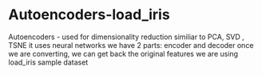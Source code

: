 # Autoencoders-load_iris
Autoencoders - used for dimensionality reduction
similiar to PCA, SVD , TSNE
it uses neural networks
we have 2 parts: encoder and decoder
once we are converting, we can get back the original features
we are using load_iris sample dataset
